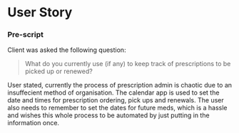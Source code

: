 # User Story
### Pre-script

Client was asked the following question:
> What do you currently use (if any) to keep track of prescriptions to be picked up or renewed?

User stated, currently the process of prescription admin is chaotic due to an insuffecient method of organisation. The calendar app is used to set the date and times for prescription ordering, pick ups and renewals. The user also needs to remember to set the dates for future meds, which is a hassle and wishes this whole process to be automated by just putting in the information once.
